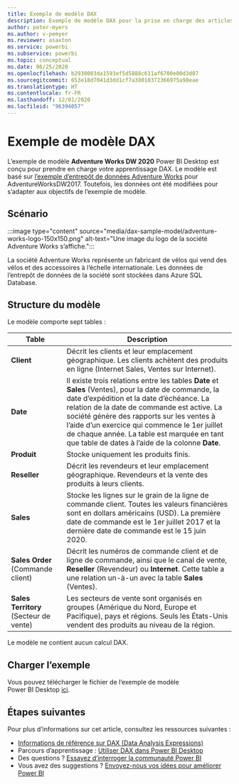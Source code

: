 ```yaml
---
title: Exemple de modèle DAX
description: Exemple de modèle DAX pour la prise en charge des articles de référence.
author: peter-myers
ms.author: v-pemyer
ms.reviewer: asaxton
ms.service: powerbi
ms.subservice: powerbi
ms.topic: conceptual
ms.date: 06/25/2020
ms.openlocfilehash: b2930003da1593ef5d5888c611af6700e00d3d07
ms.sourcegitcommit: 653e18d7041d3dd1cf7a38010372366975a98eae
ms.translationtype: HT
ms.contentlocale: fr-FR
ms.lasthandoff: 12/01/2020
ms.locfileid: "96394057"
---
```

# <a name="dax-sample-model"></a>Exemple de modèle DAX

L’exemple de modèle **Adventure Works DW 2020** Power BI Desktop est conçu pour prendre en charge votre apprentissage DAX. Le modèle est basé sur [l’exemple d’entrepôt de données Adventure Works](/sql/samples/adventureworks-install-configure#data-warehouse-downloads) pour AdventureWorksDW2017. Toutefois, les données ont été modifiées pour s’adapter aux objectifs de l’exemple de modèle.

## <a name="scenario"></a>Scénario

:::image type="content" source="media/dax-sample-model/adventure-works-logo-150x150.png" alt-text="Une image du logo de la société Adventure Works s’affiche.":::

La société Adventure Works représente un fabricant de vélos qui vend des vélos et des accessoires à l’échelle internationale. Les données de l’entrepôt de données de la société sont stockées dans Azure SQL Database.

## <a name="model-structure"></a>Structure du modèle

Le modèle comporte sept tables :

|Table|Description|
|-----|-------|
|**Client**|Décrit les clients et leur emplacement géographique. Les clients achètent des produits en ligne (Internet Sales, Ventes sur Internet).|
|**Date**|Il existe trois relations entre les tables **Date** et **Sales** (Ventes), pour la date de commande, la date d’expédition et la date d’échéance. La relation de la date de commande est active. La société génère des rapports sur les ventes à l’aide d’un exercice qui commence le 1er juillet de chaque année. La table est marquée en tant que table de dates à l’aide de la colonne **Date**.|
|**Produit**|Stocke uniquement les produits finis.|
|**Reseller**|Décrit les revendeurs et leur emplacement géographique. Revendeurs et la vente des produits à leurs clients.|
|**Sales**|Stocke les lignes sur le grain de la ligne de commande client. Toutes les valeurs financières sont en dollars américains (USD). La première date de commande est le 1er juillet 2017 et la dernière date de commande est le 15 juin 2020.|
|**Sales Order** (Commande client)|Décrit les numéros de commande client et de ligne de commande, ainsi que le canal de vente, **Reseller** (Revendeur) ou **Internet**. Cette table a une relation un-à-un avec la table **Sales** (Ventes).|
|**Sales Territory** (Secteur de vente)|Les secteurs de vente sont organisés en groupes (Amérique du Nord, Europe et Pacifique), pays et régions. Seuls les États-Unis vendent des produits au niveau de la région.|

Le modèle ne contient aucun calcul DAX.

## <a name="download-sample"></a>Charger l’exemple

Vous pouvez télécharger le fichier de l’exemple de modèle Power BI Desktop [ici](https://aka.ms/dax-docs-sample-file).

## <a name="next-steps"></a>Étapes suivantes

Pour plus d’informations sur cet article, consultez les ressources suivantes :

- [Informations de référence sur DAX (Data Analysis Expressions)](/dax/)
- Parcours d’apprentissage : [Utiliser DAX dans Power BI Desktop](/learn/paths/dax-power-bi/)
- Des questions ? [Essayez d’interroger la communauté Power BI](https://community.powerbi.com/)
- Vous avez des suggestions ? [Envoyez-nous vos idées pour améliorer Power BI](https://ideas.powerbi.com)